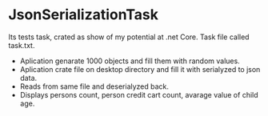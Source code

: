 # JsonSerializationTask

Its tests task, crated as show of my potential at .net Core.
Task file called task.txt.
- Aplication genarate 1000 objects and fill them with random values.
- Aplication crate file on desktop directory and fill it with serialyzed to json data.
- Reads from same file and deserialyzed back.
- Displays persons count, person credit cart count, avarage value of child age.
